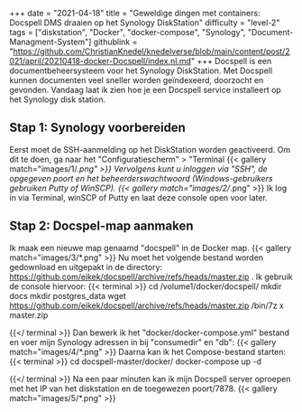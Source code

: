 +++
date = "2021-04-18"
title = "Geweldige dingen met containers: Docspell DMS draaien op het Synology DiskStation"
difficulty = "level-2"
tags = ["diskstation", "Docker", "docker-compose", "Synology", "Document-Managment-System"]
githublink = "https://github.com/ChristianKnedel/knedelverse/blob/main/content/post/2021/april/20210418-docker-Docspell/index.nl.md"
+++
Docspell is een documentbeheersysteem voor het Synology DiskStation. Met Docspell kunnen documenten veel sneller worden geïndexeerd, doorzocht en gevonden. Vandaag laat ik zien hoe je een Docspell service installeert op het Synology disk station.
## Stap 1: Synology voorbereiden
Eerst moet de SSH-aanmelding op het DiskStation worden geactiveerd. Om dit te doen, ga naar het "Configuratiescherm" > "Terminal
{{< gallery match="images/1/*.png" >}}
Vervolgens kunt u inloggen via "SSH", de opgegeven poort en het beheerderswachtwoord (Windows-gebruikers gebruiken Putty of WinSCP).
{{< gallery match="images/2/*.png" >}}
Ik log in via Terminal, winSCP of Putty en laat deze console open voor later.
## Stap 2: Docspel-map aanmaken
Ik maak een nieuwe map genaamd "docspell" in de Docker map.
{{< gallery match="images/3/*.png" >}}
Nu moet het volgende bestand worden gedownload en uitgepakt in de directory: https://github.com/eikek/docspell/archive/refs/heads/master.zip . Ik gebruik de console hiervoor:
{{< terminal >}}
cd /volume1/docker/docspell/
mkdir docs
mkdir postgres_data
wget https://github.com/eikek/docspell/archive/refs/heads/master.zip 
/bin/7z x master.zip

{{</ terminal >}}
Dan bewerk ik het "docker/docker-compose.yml" bestand en voer mijn Synology adressen in bij "consumedir" en "db":
{{< gallery match="images/4/*.png" >}}
Daarna kan ik het Compose-bestand starten:
{{< terminal >}}
cd docspell-master/docker/
docker-compose up -d

{{</ terminal >}}
Na een paar minuten kan ik mijn Docspell server oproepen met het IP van het diskstation en de toegewezen poort/7878.
{{< gallery match="images/5/*.png" >}}
